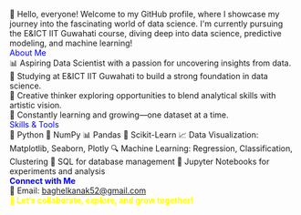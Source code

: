 👋 Hello, everyone! Welcome to my GitHub profile, where I showcase my journey into the fascinating world of data science. I'm currently pursuing the E&ICT IIT Guwahati course, diving deep into data science, predictive modeling, and machine learning!
<br>
<span style="color:blue;">About Me</span>
<br>
📊 Aspiring Data Scientist with a passion for uncovering insights from data.
<br>
📘 Studying at E&ICT IIT Guwahati to build a strong foundation in data science.
<br>
🎨 Creative thinker exploring opportunities to blend analytical skills with artistic vision.
<br>
🌱 Constantly learning and growing—one dataset at a time.
<br>
<span style="color:blue;">Skills & Tools</span>
<br>
🐍 Python  🧮 NumPy  📊 Pandas  🌟 Scikit-Learn
📈 Data Visualization: Matplotlib, Seaborn, Plotly
🔍 Machine Learning: Regression, Classification, Clustering
💾 SQL for database management
📑 Jupyter Notebooks for experiments and analysis
<br>
**<span style="color:blue;">Connect with Me</span>**
<br>
📧 Email: baghelkanak52@gmail.com
<br>
**<span style="color:yellow;">🌟 Let’s collaborate, explore, and grow together!</span>**
